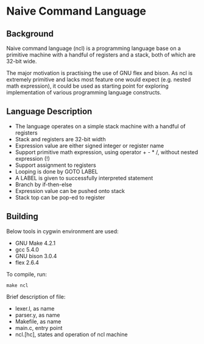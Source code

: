 
Naive Command Language
======================

Background
----------

Naive command language (ncl) is a programming language base on a
primitive machine with a handful of registers and a stack, both
of which are 32-bit wide.

The major motivation is practising the use of GNU flex and bison.
As ncl is extremely primitive and lacks most feature one would
expect (e.g. nested math expression), it could be used as starting
point for exploring implementation of various programming language
constructs.

Language  Description
---------------------

* The language operates on a simple stack machine with a handful
  of registers
* Stack and registers are 32-bit width 
* Expression value are either signed integer or register name
* Support primitive math expression, using operator + - * /, without
  nested expression (!)
* Support assignment to registers
* Looping is done by GOTO LABEL
* A LABEL is given to successfully interpreted statement
* Branch by if-then-else
* Expression value can be pushed onto stack
* Stack top can be pop-ed to register

Building
--------

Below tools in cygwin environment are used:

* GNU Make 4.2.1
* gcc 5.4.0
* GNU bison 3.0.4
* flex 2.6.4

To compile, run:

    make ncl

Brief description of file:

* lexer.l, as name
* parser.y, as name
* Makefile, as name
* main.c, entry point
* ncl.[hc], states and operation of ncl machine
